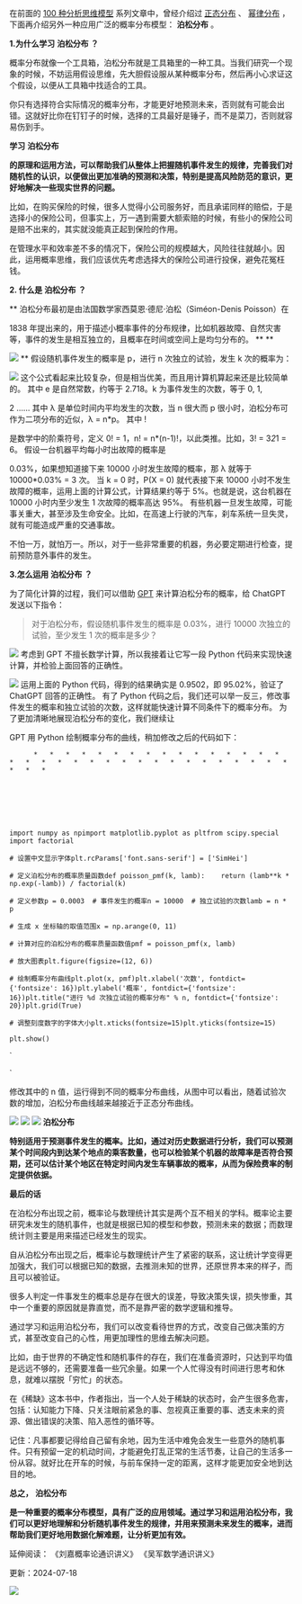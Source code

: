 在前面的 [100 种分析思维模型](https://mp.weixin.qq.com/mp/appmsgalbum?__biz=MzA4ODE2OTIxMw==&action=getalbum&album_id=1701638273011351554#wechat_redirect) 系列文章中，曾经介绍过 [正态分布](https://mp.weixin.qq.com/s?__biz=MzA4ODE2OTIxMw==&mid=2653477503&idx=1&sn=49d9b1e1355358a85a3ae15198ff2757&scene=21#wechat_redirect) 、 [幂律分布](https://mp.weixin.qq.com/s?__biz=MzA4ODE2OTIxMw==&mid=2653477556&idx=1&sn=d2642afe4a49f020d73cc73b07b075a1&scene=21#wechat_redirect) ，下面再介绍另外一种应用广泛的概率分布模型： **泊松分布** 。

**1.为什么学习** **泊松分布** **？**

概率分布就像一个工具箱，泊松分布就是工具箱里的一种工具。当我们研究一个现象的时候，不妨运用假设思维，先大胆假设服从某种概率分布，然后再小心求证这个假设，以便从工具箱中找适合的工具。

你只有选择符合实际情况的概率分布，才能更好地预测未来，否则就有可能会出错。这就好比你在钉钉子的时候，选择的工具最好是锤子，而不是菜刀，否则就容易伤到手。

**学习** **泊松分布**

**的原理和运用方法，可以帮助我们从整体上把握随机事件发生的规律，完善我们对随机性的认识，以便做出更加准确的预测和决策，特别是提高风险防范的意识，更好地解决一些现实世界的问题。**

比如，在购买保险的时候，很多人觉得小公司服务好，而且承诺同样的赔偿，于是选择小的保险公司，但事实上，万一遇到需要大额索赔的时候，有些小的保险公司是赔不出来的，其实就没能真正起到保险的作用。

在管理水平和效率差不多的情况下，保险公司的规模越大，风险往往就越小。因此，运用概率思维，我们应该优先考虑选择大的保险公司进行投保，避免花冤枉钱。

**2. 什么是** **泊松分布** **？**

 ** 泊松分布最初是由法国数学家西莫恩·德尼·泊松（Siméon-Denis Poisson）在

1838 年提出来的，用于描述小概率事件的分布规律，比如机器故障、自然灾害等，事件的发生是相互独立的，且概率在时间或空间上是均匀分布的。  ** **

![](https://mmbiz.qpic.cn/mmbiz_jpg/giaycic3UNwo3TBGx2aNBsRG6YEw5FuoibzVArOOMOu1F2k5GAv2ReSjYowbsQYnWtFM5BusRH5Viak0YXl2YnrVSw/640?wx_fmt=jpeg) ** 假设随机事件发生的概率是 p，进行 n 次独立的试验，发生 k 次的概率为：

![](https://mmbiz.qpic.cn/mmbiz_png/giaycic3UNwo3TBGx2aNBsRG6YEw5FuoibztDib0VzH5j2ossMZ7NtKsC63MTPKBpxyY0D30WgibEC6kXwa08mesveg/640?wx_fmt=png) 这个公式看起来比较复杂，但是相当优美，而且用计算机算起来还是比较简单的。  其中 e 是自然常数，约等于 2.718。k 为事件发生的次数，等于 0, 1,

2 ……  其中 λ 是单位时间内平均发生的次数，当 n 很大而 p 很小时，泊松分布可作为二项分布的近似，λ = n*p。  其中 !

是数学中的阶乘符号，定义 0! = 1，n! = n*(n-1)!，以此类推。比如，3! = 3*2*1 = 6。  假设一台机器平均每小时出故障的概率是

0.03%，如果想知道接下来 10000 小时发生故障的概率，那 λ 就等于 10000*0.03% = 3 次。  当 k = 0 时，P(X = 0) 就代表接下来 10000 小时不发生故障的概率，运用上面的计算公式，计算结果约等于 5%。也就是说，这台机器在 10000 小时内至少发生 1 次故障的概率高达 95%。  有些机器一旦发生故障，可能事关重大，甚至涉及生命安全。比如，在高速上行驶的汽车，刹车系统一旦失灵，就有可能造成严重的交通事故。

不怕一万，就怕万一。所以，对于一些非常重要的机器，务必要定期进行检查，提前预防意外事件的发生。

**3.怎么运用** **泊松分布** **？**

为了简化计算的过程，我们可以借助 [GPT](https://mp.weixin.qq.com/s?__biz=MzA4ODE2OTIxMw==&mid=2653481745&idx=1&sn=100d8717c3a4a973871dd104e18a03ba&scene=21#wechat_redirect) 来计算泊松分布的概率，给 ChatGPT 发送以下指令：

> 对于泊松分布，假设随机事件发生的概率是 0.03%，进行 10000 次独立的试验，至少发生 1 次的概率是多少？

![](https://mmbiz.qpic.cn/mmbiz_png/giaycic3UNwo3TBGx2aNBsRG6YEw5FuoibzcYGq0MicZL4HlTro5AutpOpRzOjvxLFsMJJ41ZC3agwFibMaDumeAicMg/640?wx_fmt=png) 考虑到 GPT 不擅长数学计算，所以我接着让它写一段 Python 代码来实现快速计算，并检验上面回答的正确性。

![](https://mmbiz.qpic.cn/mmbiz_png/giaycic3UNwo3TBGx2aNBsRG6YEw5Fuoibz8dkNgsN44JcfjScetUiciaIXHF1rdDMcyLdFics5amT6r3oTSt7MXeYGQ/640?wx_fmt=png) 运用上面的 Python 代码，得到的结果确实是 0.9502，即 95.02%，验证了 ChatGPT 回答的正确性。  有了 Python 代码之后，我们还可以举一反三，修改事件发生的概率和独立试验的次数，这样就能快速计算不同条件下的概率分布。  为了更加清晰地展现泊松分布的变化，我们继续让

GPT 用 Python 绘制概率分布的曲线，稍加修改之后的代码如下：

    

          *   *   *   *   *   *   *   *   *   *   *   *   *   *   *   *   *   *   *   *   *   *   *   *   *   *   *   *   *   *   *   *   *   *   *   *   * 

    

    

    

    import numpy as npimport matplotlib.pyplot as pltfrom scipy.special import factorial  

    # 设置中文显示字体plt.rcParams['font.sans-serif'] = ['SimHei']  

    # 定义泊松分布的概率质量函数def poisson_pmf(k, lamb):    return (lamb**k * np.exp(-lamb)) / factorial(k)  

    # 定义参数p = 0.0003  # 事件发生的概率n = 10000  # 独立试验的次数lamb = n * p  

    # 生成 x 坐标轴的取值范围x = np.arange(0, 11)  

    # 计算对应的泊松分布的概率质量函数值pmf = poisson_pmf(x, lamb)  

    # 放大图表plt.figure(figsize=(12, 6))  

    # 绘制概率分布曲线plt.plot(x, pmf)plt.xlabel('次数', fontdict={'fontsize': 16})plt.ylabel('概率', fontdict={'fontsize': 16})plt.title("进行 %d 次独立试验的概率分布" % n, fontdict={'fontsize': 20})plt.grid(True)  

    # 调整刻度数字的字体大小plt.xticks(fontsize=15)plt.yticks(fontsize=15)  

    plt.show() 

`  

`

修改其中的 n 值，运行得到不同的概率分布曲线，从图中可以看出，随着试验次数的增加，泊松分布曲线越来越接近于正态分布曲线。

![](https://mmbiz.qpic.cn/mmbiz_png/giaycic3UNwo3TBGx2aNBsRG6YEw5FuoibzdFgjOoOOqNaeibEDibRI7obeU7tmeiatAVJtwnsgonz5iciaFtuVz6xRXdw/640?wx_fmt=png) ![](https://mmbiz.qpic.cn/mmbiz_png/giaycic3UNwo3TBGx2aNBsRG6YEw5FuoibzAsVk6zibMNwpGT1yvI7FFaP3qmLSiaZUnKH1L9MAOkVe5HOTNED1oCng/640?wx_fmt=png) ![](https://mmbiz.qpic.cn/mmbiz_png/giaycic3UNwo3TBGx2aNBsRG6YEw5FuoibzMK3mlVFJzrAJ6GrfcTUIcegaLqdia2VcnVuOeSdtic0AOIa0U7mRTicWQ/640?wx_fmt=png) **泊松分布**

**特别适用于预测事件发生的概率。比如，通过对历史数据进行分析，我们可以预测某个时间段内到达某个地点的乘客数量，也可以检验某个机器的故障率是否符合预期，还可以估计某个地区在特定时间内发生车辆事故的概率，从而为保险费率的制定提供依据。**

**最后的话**

在泊松分布出现之前，概率论与数理统计其实是两个互不相关的学科。概率论主要研究未发生的随机事件，也就是根据已知的模型和参数，预测未来的数据；而数理统计则主要是用来描述已经发生的现实。

自从泊松分布出现之后，概率论与数理统计产生了紧密的联系，这让统计学变得更加强大，我们可以根据已知的数据，去推测未知的世界，还原世界本来的样子，而且可以被验证。

很多人判定一件事发生的概率总是存在很大的误差，导致决策失误，损失惨重，其中一个重要的原因就是靠直觉，而不是靠严密的数学逻辑和推导。

通过学习和运用泊松分布，我们可以改变看待世界的方式，改变自己做决策的方式，甚至改变自己的心性，用更加理性的思维去解决问题。

比如，由于世界的不确定性和随机事件的存在，我们在准备资源时，只达到平均值是远远不够的，还需要准备一些冗余量。如果一个人忙得没有时间进行思考和休息，就难以摆脱「穷忙」的状态。

在《稀缺》这本书中，作者指出，当一个人处于稀缺的状态时，会产生很多危害，包括：认知能力下降、只关注眼前紧急的事、忽视真正重要的事、透支未来的资源、做出错误的决策、陷入恶性的循环等。

记住：凡事都要记得给自己留有余地，因为生活中难免会发生一些意外的随机事件。只有预留一定的机动时间，才能避免打乱正常的生活节奏，让自己的生活多一份从容。就好比在开车的时候，与前车保持一定的距离，这样才能更加安全地到达目的地。

**总之，** **泊松分布**

**是一种重要的概率分布模型，具有广泛的应用领域。通过学习和运用泊松分布，我们可以更好地理解和分析随机事件发生的规律，并用来预测未来发生的概率，进而帮助我们更好地用数据化解难题，让分析更加有效。**

延伸阅读：  《刘嘉概率论通识讲义》  《吴军数学通识讲义》

更新：2024-07-18

![](https://visitor-badge.laobi.icu/badge?page_id=sjhfx.linji&left_text=PageViews&right_color=%2300589F)